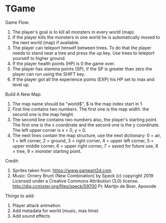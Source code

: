 # TGame

Game Flow:
1. The player's goal is to kill all monsters in every world (map).
2. If the player kills the monsters in one world he is automatically moved to the next world (map) if available.
3. The player can teleport himself between trees. To do that the player needs to stand near a tree and press the up key. Use trees to teleport yourself to higher ground.
4. If the player health points (HP) is 0 the game over.
5. The player has stamina points (SP), if the SP is greater than zero the player can run using the SHIFT key. 
6. If the player got all the experience points (EXP) his HP set to max and level up. 

Build A New Map:
1. The map name should be "world$", $ is the map index start in 1.
2. First line contains two numbers. The first one is the map width. the second one is the map height.
3. The second line contains two numbers also, the player's starting point. The first one is the x coordinate and the second one is the y coordinate. The left upper corner is x = 0, y = 0.  
4. The next lines contain the map structure, use the next dictionary:
0 = air, 1 = left corner, 2 = ground, 3 = right corner, 4 = upper left corner, 5 = upper middle corner, 6 = upper right corner, 7 = saved for future use, 8 = tree, 9 = monster starting point.

Credit:
1. Sprites taken from: https://www.gameart2d.com
2. Music: Ornery Brunt (New Combination) by Speck (c) copyright 2019 Licensed under a Creative Commons Attribution (3.0) license. http://dig.ccmixter.org/files/speck/59700 Ft: Martijn de Boer, Apoxode

Things to add:
1. Player attack animation.
2. Add metadata for world (music, max time)
3. Add sound effects


